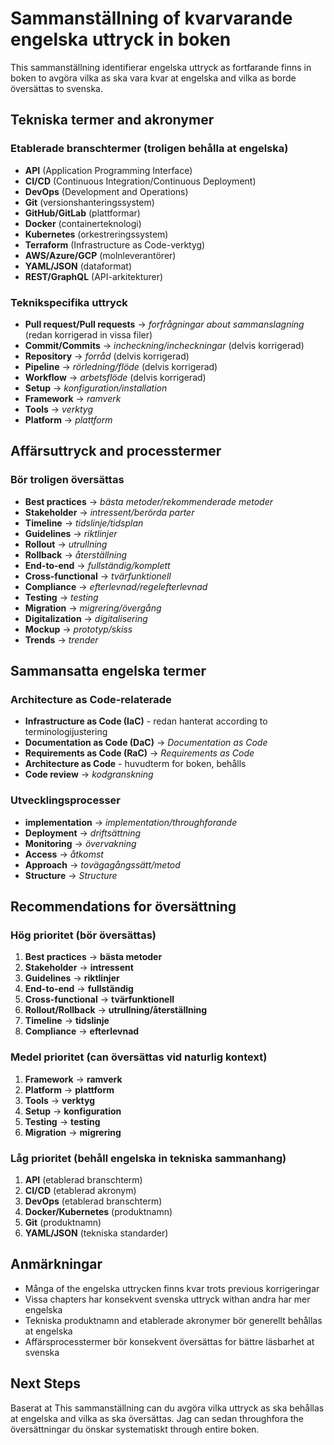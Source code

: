 # Sammanställning of kvarvarande engelska uttryck in boken

This sammanställning identifierar engelska uttryck as fortfarande finns in boken to avgöra vilka as ska vara kvar at engelska and vilka as borde översättas to svenska.

## Tekniska termer and akronymer

### Etablerade branschtermer (troligen behålla at engelska)
- **API** (Application Programming Interface)
- **CI/CD** (Continuous Integration/Continuous Deployment)
- **DevOps** (Development and Operations)
- **Git** (versionshanteringssystem)
- **GitHub/GitLab** (plattformar)
- **Docker** (containerteknologi)
- **Kubernetes** (orkestreringssystem)
- **Terraform** (Infrastructure as Code-verktyg)
- **AWS/Azure/GCP** (molnleverantörer)
- **YAML/JSON** (dataformat)
- **REST/GraphQL** (API-arkitekturer)

### Teknikspecifika uttryck
- **Pull request/Pull requests** → *forfrågningar about sammanslagning* (redan korrigerad in vissa filer)
- **Commit/Commits** → *incheckning/incheckningar* (delvis korrigerad)
- **Repository** → *forråd* (delvis korrigerad)
- **Pipeline** → *rörledning/flöde* (delvis korrigerad)
- **Workflow** → *arbetsflöde* (delvis korrigerad)
- **Setup** → *konfiguration/installation*
- **Framework** → *ramverk*
- **Tools** → *verktyg*
- **Platform** → *plattform*

## Affärsuttryck and processtermer

### Bör troligen översättas
- **Best practices** → *bästa metoder/rekommenderade metoder*
- **Stakeholder** → *intressent/berörda parter*
- **Timeline** → *tidslinje/tidsplan*
- **Guidelines** → *riktlinjer*
- **Rollout** → *utrullning*
- **Rollback** → *återställning*
- **End-to-end** → *fullständig/komplett*
- **Cross-functional** → *tvärfunktionell*
- **Compliance** → *efterlevnad/regelefterlevnad*
- **Testing** → *testing*
- **Migration** → *migrering/övergång*
- **Digitalization** → *digitalisering*
- **Mockup** → *prototyp/skiss*
- **Trends** → *trender*

## Sammansatta engelska termer

### Architecture as Code-relaterade
- **Infrastructure as Code (IaC)** - redan hanterat according to terminologijustering
- **Documentation as Code (DaC)** → *Documentation as Code*
- **Requirements as Code (RaC)** → *Requirements as Code*
- **Architecture as Code** - huvudterm for boken, behålls
- **Code review** → *kodgranskning*

### Utvecklingsprocesser
- **implementation** → *implementation/throughforande*
- **Deployment** → *driftsättning*
- **Monitoring** → *övervakning*
- **Access** → *åtkomst*
- **Approach** → *tovägagångssätt/metod*
- **Structure** → *Structure*

## Recommendations for översättning

### Hög prioritet (bör översättas)
1. **Best practices** → **bästa metoder**
2. **Stakeholder** → **intressent**
3. **Guidelines** → **riktlinjer**
4. **End-to-end** → **fullständig**
5. **Cross-functional** → **tvärfunktionell**
6. **Rollout/Rollback** → **utrullning/återställning**
7. **Timeline** → **tidslinje**
8. **Compliance** → **efterlevnad**

### Medel prioritet (can översättas vid naturlig kontext)
1. **Framework** → **ramverk**
2. **Platform** → **plattform**
3. **Tools** → **verktyg**
4. **Setup** → **konfiguration**
5. **Testing** → **testing**
6. **Migration** → **migrering**

### Låg prioritet (behåll engelska in tekniska sammanhang)
1. **API** (etablerad branschterm)
2. **CI/CD** (etablerad akronym)
3. **DevOps** (etablerad branschterm)
4. **Docker/Kubernetes** (produktnamn)
5. **Git** (produktnamn)
6. **YAML/JSON** (tekniska standarder)

## Anmärkningar

- Många of the engelska uttrycken finns kvar trots previous korrigeringar
- Vissa chapters har konsekvent svenska uttryck withan andra har mer engelska
- Tekniska produktnamn and etablerade akronymer bör generellt behållas at engelska
- Affärsprocesstermer bör konsekvent översättas for bättre läsbarhet at svenska

## Next Steps

Baserat at This sammanställning can du avgöra vilka uttryck as ska behållas at engelska and vilka as ska översättas. Jag can sedan throughfora the översättningar du önskar systematiskt through entire boken.